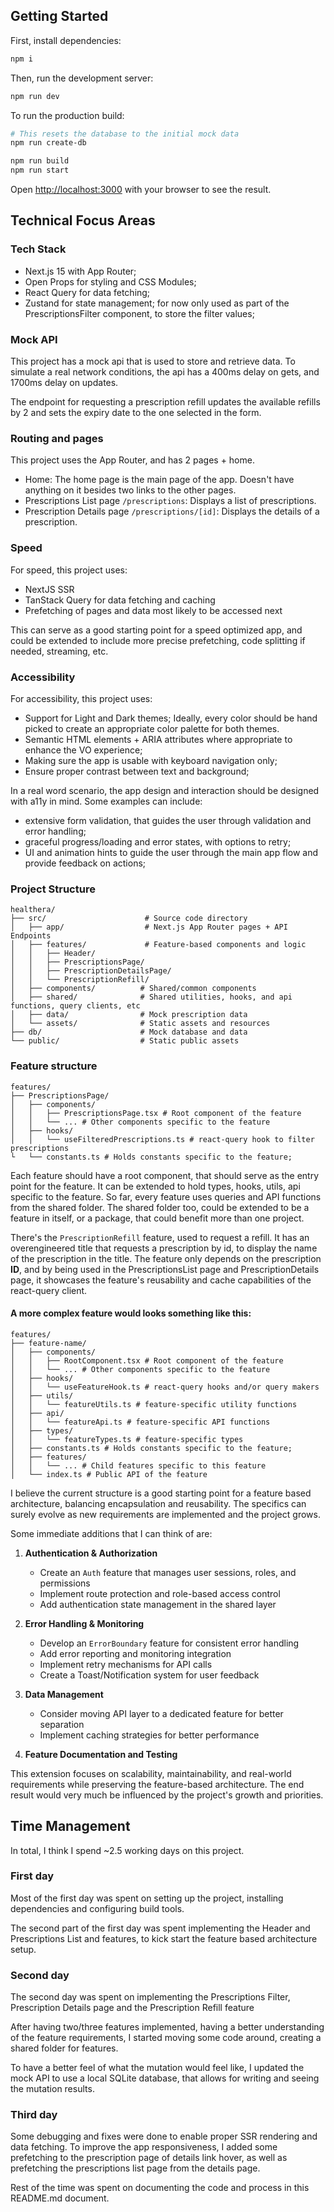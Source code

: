 ## Getting Started

First, install dependencies:

```bash
npm i
```

Then, run the development server:

```bash
npm run dev
```

To run the production build:

```bash
# This resets the database to the initial mock data
npm run create-db

npm run build
npm run start
```

Open [http://localhost:3000](http://localhost:3000) with your browser to see the result.

## Technical Focus Areas

### Tech Stack

- Next.js 15 with App Router;
- Open Props for styling and CSS Modules;
- React Query for data fetching;
- Zustand for state management; for now only used as part of the PrescriptionsFilter component, to store the filter values;

### Mock API

This project has a mock api that is used to store and retrieve data. To simulate a real network conditions, the api has a 400ms delay on gets, and 1700ms delay on updates.

The endpoint for requesting a prescription refill updates the available refills by 2 and sets the expiry date to the one selected in the form.

### Routing and pages

This project uses the App Router, and has 2 pages + home.

- Home: The home page is the main page of the app. Doesn't have anything on it besides two links to the other pages.
- Prescriptions List page `/prescriptions`: Displays a list of prescriptions.
- Prescription Details page `/prescriptions/[id]`: Displays the details of a prescription.

### Speed

For speed, this project uses:
- NextJS SSR 
- TanStack Query for data fetching and caching
- Prefetching of pages and data most likely to be accessed next

This can serve as a good starting point for a speed optimized app, and could be extended to include more precise prefetching, code splitting if needed, streaming, etc.

### Accessibility

For accessibility, this project uses:
- Support for Light and Dark themes; Ideally, every color should be hand picked to create an appropriate color palette for both themes.
- Semantic HTML elements + ARIA attributes where appropriate to enhance the VO experience;
- Making sure the app is usable with keyboard navigation only;
- Ensure proper contrast between text and background;

In a real word scenario, the app design and interaction should be designed with a11y in mind. Some examples can include: 
- extensive form validation, that guides the user through validation and error handling;
- graceful progress/loading and error states, with options to retry;
- UI and animation hints to guide the user through the main app flow and provide feedback on actions;

### Project Structure
```
healthera/
├── src/                      # Source code directory
│   ├── app/                  # Next.js App Router pages + API Endpoints
│   ├── features/             # Feature-based components and logic
│   │   ├── Header/
│   │   ├── PrescriptionsPage/
│   │   ├── PrescriptionDetailsPage/
│   │   └── PrescriptionRefill/
│   ├── components/          # Shared/common components
│   ├── shared/              # Shared utilities, hooks, and api functions, query clients, etc
│   ├── data/                # Mock prescription data
│   └── assets/              # Static assets and resources
├── db/                      # Mock database and data
└── public/                  # Static public assets
```

### Feature structure
```
features/
├── PrescriptionsPage/
│   ├── components/
│   │   ├── PrescriptionsPage.tsx # Root component of the feature
│   │   └── ... # Other components specific to the feature
│   ├── hooks/
│   │   └── useFilteredPrescriptions.ts # react-query hook to filter prescriptions
└   └── constants.ts # Holds constants specific to the feature;
```

Each feature should have a root component, that should serve as the entry point for the feature. It can be extended to hold types, hooks, utils, api specific to the feature. So far, every feature uses queries and API functions from the shared folder. The shared folder too, could be extended to be a feature in itself, or a package, that could benefit more than one project.

There's the `PrescriptionRefill` feature, used to request a refill. It has an overengineered title that requests a prescription by id, to display the name of the prescription in the title. The feature only depends on the prescription **ID**, and by being used in the PrescriptionsList page and PrescriptionDetails page, it showcases the feature's reusability and cache capabilities of the react-query client.

#### A more complex feature would looks something like this:
```
features/
├── feature-name/
│   ├── components/
│   │   ├── RootComponent.tsx # Root component of the feature
│   │   └── ... # Other components specific to the feature
│   ├── hooks/
│   │   └── useFeatureHook.ts # react-query hooks and/or query makers
│   ├── utils/
│   │   └── featureUtils.ts # feature-specific utility functions
│   ├── api/
│   │   └── featureApi.ts # feature-specific API functions
│   ├── types/
│   │   └── featureTypes.ts # feature-specific types
│   ├── constants.ts # Holds constants specific to the feature;
│   ├── features/
│   │   └── ... # Child features specific to this feature
│   └── index.ts # Public API of the feature
```

I believe the current structure is a good starting point for a feature based architecture, balancing encapsulation and reusability. The specifics can surely evolve as new requirements are implemented and the project grows.

Some immediate additions that I can think of are:

1. **Authentication & Authorization**
   - Create an `Auth` feature that manages user sessions, roles, and permissions
   - Implement route protection and role-based access control
   - Add authentication state management in the shared layer

2. **Error Handling & Monitoring**
   - Develop an `ErrorBoundary` feature for consistent error handling
   - Add error reporting and monitoring integration
   - Implement retry mechanisms for API calls
   - Create a Toast/Notification system for user feedback

3. **Data Management**
   - Consider moving API layer to a dedicated feature for better separation
   - Implement caching strategies for better performance
4. **Feature Documentation and Testing**

This extension focuses on scalability, maintainability, and real-world requirements while preserving the feature-based architecture. The end result would very much be influenced by the project's growth and priorities.

## Time Management 

In total, I think I spend ~2.5 working days on this project.

### First day
Most of the first day was spent on setting up the project, installing dependencies and configuring build tools.

The second part of the first day was spent implementing the Header and Prescriptions List and features, to kick start the feature based architecture setup.

### Second day

The second day was spent on implementing the Prescriptions Filter,
Prescription Details page and the Prescription Refill feature

After having two/three features implemented, having a better understanding of the feature requirements, I started moving some code around, creating a shared folder for features.

To have a better feel of what the mutation would feel like, I updated the mock API to use a local SQLite database, that allows for writing and seeing the mutation results.

### Third day

Some debugging and fixes were done to enable proper SSR rendering and data fetching. To improve the app responsiveness, I added some prefetching to the prescription page of details link hover, as well as prefetching the prescriptions list page from the details page.

Rest of the time was spent on documenting the code and process in this README.md document.

